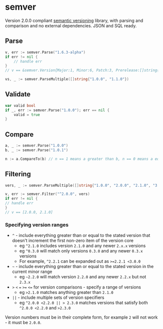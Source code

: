 # semver

Version 2.0.0 compliant [semantic versioning](https://semver.org) library, with parsing and comparison and no external dependencies. JSON and SQL ready.

## Parse

```go
v, err := semver.Parse("1.6.3-alpha")
if err != nil {
	// handle err
}
// v == &semver.Version{Major:1, Minor:6, Patch:3, Prerelease:[]string{"alpha"}, Build:[]string(nil), Stable:true}

vs, _ := semver.ParseMultiple([]string{"1.0.0", "1.1.0"})
```

## Validate

```go
var valid bool
if _, err := semver.Parse("1.0.0"); err == nil {
    valid = true
}
```

## Compare

```go
a, _ := semver.Parse("1.0.0")
b, _ := semver.Parse("1.0.1")

n := a.CompareTo(b) // n == 1 means a greater than b, n == 0 means a equal to b, n == -1 means a less than b
```

## Filtering

```go
vers, _ := semver.ParseMultiple([]string{"1.0.0", "2.0.0", "2.1.0", "3.0.0"})

v, err := semver.Filter("^2.0.0", vers)   
if err != nil {
// handle err
}
// v == [2.0.0, 2.1.0]
```

### Specifying version ranges

* `^` - include everything greater than or equal to the stated version that doesn't increment the first non-zero item of the version core
  * eg `^2.1.0` includes version `2.1.0` and any newer `2.x.x` versions
  * eg `^0.3.0` will match only versions `0.3.0` and any newer `0.3.x` versions
  * For example, `^2.2.1` can be expanded out as `>=2.2.1 <3.0.0`
* `~` - include everything greater than or equal to the stated version in the current minor range
  * eg `~2.2.0` will match version `2.2.0` and any newer `2.2.x` but not `2.3.x`
* `>` `<` `=` `>=` `<=` for version comparisons - specify a range of versions
  * eg `>2.1.0` matches anything greater than `2.1.0`
* `||` - include multiple sets of version specifiers
  * eg `^2.0.0 <2.2.0 || > 2.3.0` matches versions that satisfy both `^2.0.0 <2.2.0` and `>2.3.0`

Version numbers must be in their complete form, for example `2` will not work - it must be `2.0.0`.